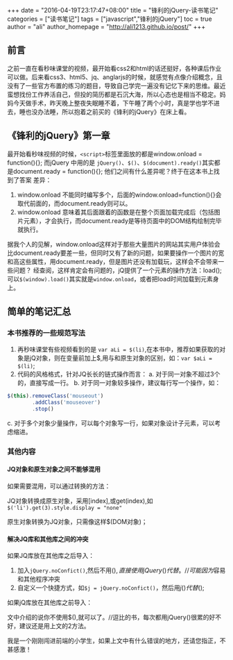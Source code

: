 +++
date = "2016-04-19T23:17:47+08:00"
title = "锋利的jQuery-读书笔记"
categories = ["读书笔记"]
tags = ["javascript","锋利的jQuery"]
toc = true
author = "ali"
author_homepage =  "http://ali1213.github.io/post/"
+++

## 前言

之前一直在看秒味课堂的视频，最开始看css2和html的话还挺好，各种课后作业可以做。后来看css3、html5、jq、anglarjs的时候，就感觉有点像介绍概念，且没有了一些官方布置的练习的题目，导致自己学完一遍没有记忆下来的思维。最近蛮想找份工作养活自己，但投的简历都是石沉大海，所以心态也是相当不稳定。妈妈今天做手术，昨天晚上整夜失眠睡不着，下午睡了两个小时，真是学也学不进去，睡也没办法睡，所以抱着之前买的《锋利的jQuery》在床上看。

<!-- more -->

## 《锋利的jQuery》第一章

最开始看秒味视频的时候，`<script>`标签里面放的都是window.onload = function(){};
而jQuery 中用的是 `jQuery()`、`$()`、`$(document).ready()`其实都是document.ready = function(){};
他们之间有什么差异呢？终于在这本书上找到了答案
差异：
1. window.onload 不能同时编写多个，后面的window.onload=function(){}会取代前面的，而document.ready则可以。
2. window.onload 意味着其后面跟着的函数是在整个页面加载完成后（包括图片元素），才会执行，而document.ready是等待页面中的DOM结构绘制完毕就执行。

据我个人的见解，window.onload这样对于那些大量图片的网站其实用户体验会比document.ready要差一些，但同时又有了新的问题，如果要操作一个图片的宽和高这些属性，用document.ready，但是图片还没有加载玩，这样会不会带来一些问题？
经查阅，这样肯定会有问题的，jQ提供了一个元素的操作方法：load();可以`$(window).load()`其实就是`window.onload`，或者把load时间加载到元素身上。

## 简单的笔记汇总

### 本书推荐的一些规范写法

1. 再秒味课堂有些视频看到的是 `var aLi = $(li)`,在本书中，推荐如果获取的对象是jQ对象，则在变量前加上$,用与和原生对象的区别，如：`var $aLi = $(li)`;
2. 代码的风格格式，针对JQ长长的链式操作而言：
a. 对于同一对象不超过3个的，直接写成一行。
b. 对于同一对象较多操作，建议每行写一个操作，如：
```javaScript
$(this).removeClass('mouseout')
		.addClass('mouseover')
		.stop()
```
c. 对于多个对象少量操作，可以每个对象写一行，如果对象设计子元素，可以考虑缩进。

### 其他内容

#### JQ对象和原生对象之间不能够混用

如果需要混用，可以通过转换的方法：

JQ对象转换成原生对象，采用[index],或get(index),如`$('li').get(3).style.display = "none"`

原生对象转换为JQ对象，只需像这样$(DOM对象)；

#### 解决JQ库和其他库之间的冲突

如果JQ库放在其他库之后导入：

1. 加入`jQuery.noConfict()`,然后不用$(),直接使用jQuery()代替。//可能因为$容易和其他程序冲突
2. 自定义一个快捷方式，如`$j = jQuery.noConfict()`，然后用$j()代替$();

如果jQ库放在其他库之前导入：

文中介绍的说你不使用$(),就可以了。//逗比的书，每次都用jQuery()很累的好不好，建议还是用上文的2方法。


我是一个刚刚闯进前端的小学生，如果上文中有什么错误的地方，还请您指正，不甚感激！
